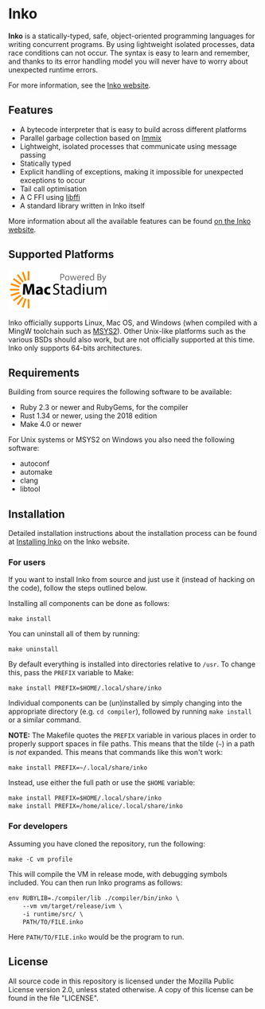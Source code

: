 # Inko

**Inko** is a statically-typed, safe, object-oriented programming languages for
writing concurrent programs. By using lightweight isolated processes, data race
conditions can not occur. The syntax is easy to learn and remember, and thanks
to its error handling model you will never have to worry about unexpected
runtime errors.

For more information, see the [Inko website](https://inko-lang.org/).

## Features

* A bytecode interpreter that is easy to build across different platforms
* Parallel garbage collection based on [Immix][immix]
* Lightweight, isolated processes that communicate using message passing
* Statically typed
* Explicit handling of exceptions, making it impossible for unexpected
  exceptions to occur
* Tail call optimisation
* A C FFI using [libffi][libffi]
* A standard library written in Inko itself

More information about all the available features can be found [on the Inko
website](https://inko-lang.org/about/).

## Supported Platforms

[![CI sponsored by MacStadium](macstadium.png)](https://www.macstadium.com/)

Inko officially supports Linux, Mac OS, and Windows (when compiled with a MingW
toolchain such as [MSYS2](http://www.msys2.org/)). Other Unix-like platforms
such as the various BSDs should also work, but are not officially supported at
this time. Inko only supports 64-bits architectures.

## Requirements

Building from source requires the following software to be available:

* Ruby 2.3 or newer and RubyGems, for the compiler
* Rust 1.34 or newer, using the 2018 edition
* Make 4.0 or newer

For Unix systems or MSYS2 on Windows you also need the following software:

* autoconf
* automake
* clang
* libtool

## Installation

Detailed installation instructions about the installation process can be found
at [Installing Inko](https://inko-lang.org/install/) on the Inko website.

### For users

If you want to install Inko from source and just use it (instead of hacking on
the code), follow the steps outlined below.

Installing all components can be done as follows:

    make install

You can uninstall all of them by running:

    make uninstall

By default everything is installed into directories relative to `/usr`. To
change this, pass the `PREFIX` variable to Make:

    make install PREFIX=$HOME/.local/share/inko

Individual components can be (un)installed by simply changing into the
appropriate directory (e.g. `cd compiler`), followed by running `make install`
or a similar command.

**NOTE:** The Makefile quotes the `PREFIX` variable in various places in order
to properly support spaces in file paths. This means that the tilde (`~`) in a
path is _not_ expanded. This means that commands like this won't work:

    make install PREFIX=~/.local/share/inko

Instead, use either the full path or use the `$HOME` variable:

    make install PREFIX=$HOME/.local/share/inko
    make install PREFIX=/home/alice/.local/share/inko

### For developers

Assuming you have cloned the repository, run the following:

    make -C vm profile

This will compile the VM in release mode, with debugging symbols included. You
can then run Inko programs as follows:

    env RUBYLIB=./compiler/lib ./compiler/bin/inko \
        --vm vm/target/release/ivm \
        -i runtime/src/ \
        PATH/TO/FILE.inko

Here `PATH/TO/FILE.inko` would be the program to run.

## License

All source code in this repository is licensed under the Mozilla Public License
version 2.0, unless stated otherwise. A copy of this license can be found in the
file "LICENSE".

[immix]: http://www.cs.utexas.edu/users/speedway/DaCapo/papers/immix-pldi-2008.pdf
[libffi]: https://sourceware.org/libffi/
